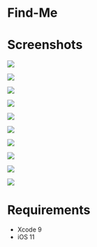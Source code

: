 # Find-Me


# Screenshots

![](Screenshots/screen1.png) 

![](Screenshots/screen2.png) 

![](Screenshots/screen3.png) 

![](Screenshots/screen4.png) 

![](Screenshots/screen5.png) 

![](Screenshots/screen6.png) 

![](Screenshots/screen7.png) 

![](Screenshots/screen8.png) 

![](Screenshots/screen9.png) 

![](Screenshots/screen10.png) 

# Requirements

- Xcode 9
- iOS 11
